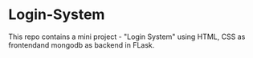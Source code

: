 # Login-System
This repo contains a mini project - "Login System" using HTML, CSS as frontendand mongodb as backend in FLask.
